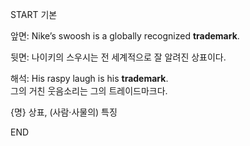 START
기본

앞면:
Nike’s swoosh is a globally recognized **trademark**.

뒷면:
나이키의 스우시는 전 세계적으로 잘 알려진 상표이다.

해석:
His raspy laugh is his **trademark**.  
그의 거친 웃음소리는 그의 트레이드마크다.

{명} 상표, (사람·사물의) 특징  
<!--ID: 1747213161396-->
END